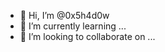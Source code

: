 - 👋 Hi, I’m @0x5h4d0w
- 🌱 I’m currently learning ...
- 💞️ I’m looking to collaborate on ...

<!---
0x5h4d0w/0x5h4d0w is a ✨ special ✨ repository because its `README.md` (this file) appears on your GitHub profile.
You can click the Preview link to take a look at your changes.
--->
